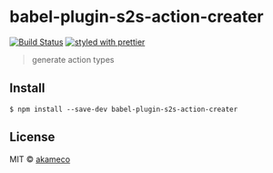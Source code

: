 # babel-plugin-s2s-action-creater
[![Build Status](https://travis-ci.org/akameco/babel-plugin-s2s-action-creater.svg?branch=master)](https://travis-ci.org/akameco/babel-plugin-s2s-action-creater)
[![styled with prettier](https://img.shields.io/badge/styled_with-prettier-ff69b4.svg)](https://github.com/prettier/prettier)

> generate action types


## Install

```
$ npm install --save-dev babel-plugin-s2s-action-creater
```


## License

MIT © [akameco](http://akameco.github.io)
